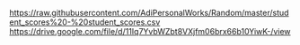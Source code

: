 https://raw.githubusercontent.com/AdiPersonalWorks/Random/master/student_scores%20-%20student_scores.csv
https://drive.google.com/file/d/11Iq7YvbWZbt8VXjfm06brx66b10YiwK-/view
